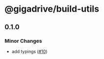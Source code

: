 # @gigadrive/build-utils

## 0.1.0

### Minor Changes

- add typings ([#10](https://github.com/Gigadrive/sdk/pull/10))
